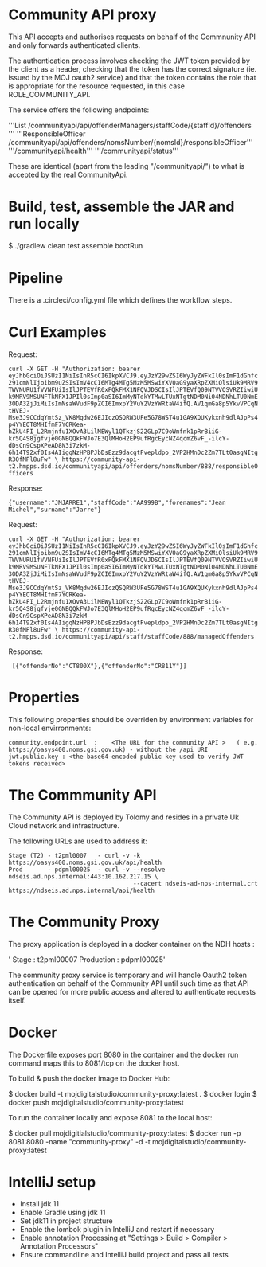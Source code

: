 # Community API proxy

This API accepts and authorises requests on behalf of the Commnunity API and only forwards authenticated clients.

The authentication process involves checking the JWT token provided by the client as a header, checking that the token
has the correct signature (ie. issued by the MOJ oauth2 service) and that the token contains the role that is appropriate for 
the resource requested, in this case ROLE_COMMUNITY_API.

The service offers the following endpoints:

'''List<Offenders>   /communityapi/api/offenderManagers/staffCode/{staffId}/offenders   '''
'''ResponsibleOfficer /communityapi/api/offenders/nomsNumber/{nomsId}/responsibleOfficer'''
'''/communityapi/health'''
'''/communityapi/status'''

These are identical (apart from the leading "/communityapi/") to what is accepted by the real CommunityApi.

# Build, test, assemble the JAR and run locally

 $ ./gradlew clean test assemble bootRun

# Pipeline

There is a .circleci/config.yml file which defines the workflow steps.

# Curl Examples

Request:

`curl -X GET -H "Authorization: bearer eyJhbGciOiJSUzI1NiIsInR5cCI6IkpXVCJ9.eyJzY29wZSI6WyJyZWFkIl0sImF1dGhfc291cmNlIjoibm9uZSIsImV4cCI6MTg4MTg5MzM5MSwiYXV0aG9yaXRpZXMiOlsiUk9MRV9TWVNURU1fVVNFUiIsIlJPTEVfR0xPQkFMX1NFQVJDSCIsIlJPTEVfQ09NTVVOSVRZIiwiUk9MRV9MSUNFTkNFX1JPIl0sImp0aSI6ImMyNTdkYTMwLTUxNTgtNDM0Ni04NDNhLTU0NmE3ODA3ZjJiMiIsImNsaWVudF9pZCI6ImxpY2VuY2VzYWRtaW4ifQ.AV1qmGa8p5YkvVPCqNtHVEJ-Mse3J9CCdqYmtSz_VK8Mqdw26EJIczQSQRW3UFe5G78WST4u1GA9XQUKykxnh9dlAJpPs4p4YYEOT8MHIfmF7YCRKea-hZkU4FI_L2Rmjnfu1XOvA3LilMEWyl1QTkzjS22GLp7C9oWmfnk1pRrBiiG-kr5Q4S8jgfvje0GNBQQkFWJo7E3QlMHoH2EP9ufRgcEycNZ4qcmZ6vF_-ilcY-dDsCn9CspXPeAD8N3i7zkM-6h14T92xf0Is4AIigqNzHPBPJbDsEzz9dacgtFvepldpo_2VP2HMnDc2Zm7TLt0asgNItgR30fMPl8uFw" \
https://community-api-t2.hmpps.dsd.io/communityapi/api/offenders/nomsNumber/888/responsibleOfficers`

Response: 

`{"username":"JMJARRE1","staffCode":"AA999B","forenames":"Jean Michel","surname":"Jarre"}`

Request:

`curl -X GET -H "Authorization: bearer eyJhbGciOiJSUzI1NiIsInR5cCI6IkpXVCJ9.eyJzY29wZSI6WyJyZWFkIl0sImF1dGhfc291cmNlIjoibm9uZSIsImV4cCI6MTg4MTg5MzM5MSwiYXV0aG9yaXRpZXMiOlsiUk9MRV9TWVNURU1fVVNFUiIsIlJPTEVfR0xPQkFMX1NFQVJDSCIsIlJPTEVfQ09NTVVOSVRZIiwiUk9MRV9MSUNFTkNFX1JPIl0sImp0aSI6ImMyNTdkYTMwLTUxNTgtNDM0Ni04NDNhLTU0NmE3ODA3ZjJiMiIsImNsaWVudF9pZCI6ImxpY2VuY2VzYWRtaW4ifQ.AV1qmGa8p5YkvVPCqNtHVEJ-Mse3J9CCdqYmtSz_VK8Mqdw26EJIczQSQRW3UFe5G78WST4u1GA9XQUKykxnh9dlAJpPs4p4YYEOT8MHIfmF7YCRKea-hZkU4FI_L2Rmjnfu1XOvA3LilMEWyl1QTkzjS22GLp7C9oWmfnk1pRrBiiG-kr5Q4S8jgfvje0GNBQQkFWJo7E3QlMHoH2EP9ufRgcEycNZ4qcmZ6vF_-ilcY-dDsCn9CspXPeAD8N3i7zkM-6h14T92xf0Is4AIigqNzHPBPJbDsEzz9dacgtFvepldpo_2VP2HMnDc2Zm7TLt0asgNItgR30fMPl8uFw" \
https://community-api-t2.hmpps.dsd.io/communityapi/api/staff/staffCode/888/managedOffenders`

Response: 

` [{"offenderNo":"CT800X"},{"offenderNo":"CR811Y"}]`


# Properties

This following properties should be overriden by environment variables for non-local envirronments:

`community.endpoint.url  :    <The URL for the community API >   ( e.g. https://oasys400.noms.gsi.gov.uk) - without the /api URI 
jwt.public.key : <the base64-encoded public key used to verify JWT tokens received>
`
# The Commmunity API

The Community API is deployed by Tolomy and resides in a private Uk Cloud network and infrastructure.

The following URLs are used to address it: 

    Stage (T2) - t2pml0007   - curl -v -k https://oasys400.noms.gsi.gov.uk/api/health
    Prod       - pdpml00025  - curl -v --resolve ndseis.ad.nps.internal:443:10.162.217.15 \
                                       --cacert ndseis-ad-nps-internal.crt https://ndseis.ad.nps.internal/api/health

# The Community Proxy 
    
The proxy application is deployed in a docker container on the NDH hosts :

'    Stage            :     t2pml00007
     Production  :   pdpml00025'
     
The community proxy service is temporary and will handle Oauth2 token authentication on behalf of the Community API until such time as that API
can be opened for more public access and  altered to authenticate requests itself.

# Docker

The Dockerfile exposes port 8080 in the container and the docker run command maps this to 8081/tcp on the docker host.
 
To build & push the docker image to Docker Hub: 
 
$ docker build -t mojdigitalstudio/community-proxy:latest .
$ docker login
$ docker push mojdigitalstudio/community-proxy:latest
 
To run the container locally and expose 8081 to the local host:
  
$ docker pull mojdigitialstudio/community-proxy:latest
$ docker run -p 8081:8080 -name "community-proxy" -d -t mojdigitalstudio/community-proxy:latest


# IntelliJ setup

- Install jdk 11
- Enable Gradle using jdk 11
- Set jdk11 in project structure
- Enable the lombok plugin in IntelliJ and restart if necessary
- Enable annotation Processing at "Settings > Build > Compiler > Annotation Processors"
- Ensure commandline and IntelliJ build project and pass all tests


